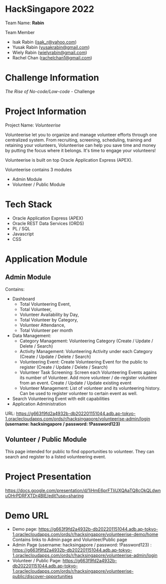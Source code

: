 # HackSingapore 2022

  Team Name: **Rabin**
  
  Team Member
- Isak Rabin (isak_r@yahoo.com)
- Yusak Rabin (yusakrabin@gmail.com)
- Wiely Rabin (wielyrabin@gmail.com)
- Rachel Chan (rachelchan1@gmail.com)

# Challenge Information

*The Rise of No-code/Low-code* - Challenge

# Project Information

Project Name: *Volunteerise*

Volunteerise let you to organize and manage volunteer efforts through one centralized system.
From recruiting, screening, scheduling, training and retaining your volunteers, Volunteerise can help you save time and money by putting the focus where it belongs. It's time to engage your volunteers!

Volunteerise is built on top Oracle Application Express (APEX).

Volunteerise contains 3 modules
- Admin Module
- Volunteer / Public Module

# Tech Stack

- Oracle Application Express (APEX)
- Oracle REST Data Services (ORDS)
- PL / SQL
- Javascript
- CSS

# Application Module

## Admin Module

Contains:
- Dashboard 
  - Total Volunteering Event, 
  - Total Volunteer, 
  - Volunteer Availability by Day, 
  - Total Volunteer by Category, 
  - Volunteer Attendance, 
  - Total Volunteer per month
- Data Management: 
  - Category Management: Volunteering Category (Create / Update / Delete / Search)
  - Activity Management: Volunteering Activity under each Category (Create / Update / Delete / Search)
  - Volunteering Event: Create Volunteering Event for the public to register  (Create / Update / Delete / Search)
  - Volunteer Task Screening: Screen each Volunteering Events agains its number of Volunteer. Add more volunteer / de-register volunteer from an event. Create / Update / Update existing event
  - Volunteer Management: List of volunteer and its volunteering history. Can be used to register volunteer to certain event as well.
- Search Volunteering Event with edit capabilities
- Application Administration

URL: https://g663f9fd2a4932b-db202201151044.adb.ap-tokyo-1.oraclecloudapps.com/ords/r/hacksingapore/volunteerise-admin/login 
**(username: hacksingapore / password: !Password123)**

## Volunteer / Public Module

This page intended for public to find opportunities to volunteer.
They can search and register to a listed volunteering event.
  
# Project Presentation

https://docs.google.com/presentation/d/1iHmE6prFTIiUXQAaTQ8cOkQLdwnuOHrPDRFXTDr4BlE/edit?usp=sharing  

# Demo URL

- Demo page: https://g663f9fd2a4932b-db202201151044.adb.ap-tokyo-1.oraclecloudapps.com/ords/r/hacksingapore/volunteerise-demo/home  
  Contains links to Admin page and Volunteer/Public page
- Admin Page (username: hacksingapore / password: !Password123) : https://g663f9fd2a4932b-db202201151044.adb.ap-tokyo-1.oraclecloudapps.com/ords/r/hacksingapore/volunteerise-admin/login 
- Volunteer / Public Page: https://g663f9fd2a4932b-db202201151044.adb.ap-tokyo-1.oraclecloudapps.com/ords/r/hacksingapore/volunteerise-public/discover-opportunities 
  
